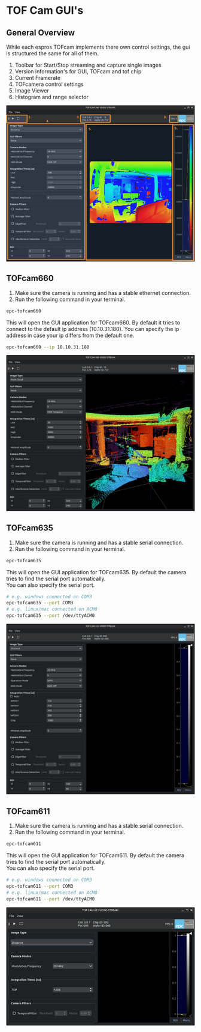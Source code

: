 # TOF Cam GUI's
## General Overview
While each espros TOFcam implements there own control settings, the gui is structured the same for all of them. 

1. Toolbar for Start/Stop streaming and capture single images
2. Version information's for GUI, TOFcam and tof chip
3. Current Framerate
4. TOFcamera control settings
5. Image Viewer
6. Histogram and range selector

![GUI_Explained](images/gui660_explained.png)

## TOFcam660
1. Make sure the camera is running and has a stable ethernet connection.  
2. Run the following command in your terminal. 
```bash 
epc-tofcam660
```

This will open the GUI application for TOFcam660. By default it tries to connect to the default ip address (10.10.31.180). 
You can specify the ip address in case your ip differs from the default one. 
```bash 
epc-tofcam660 --ip 10.10.31.180
```
![GUI_TOFcam660](images/gui660_pointcloud.png)

## TOFcam635
1. Make sure the camera is running and has a stable serial connection. 
2. Run the following command in your terminal. 
```bash
epc-tofcam635
```

This will open the GUI application for TOFcam635. By default the camera tries to find the serial port automatically.  
You can also specify the serial port. 
```bash
# e.g. windows connected on COM3
epc-tofcam635 --port COM3
# e.g. linux/mac connected on ACM0
epc-tofcam635 --port /dev/ttyACM0
```

![GUI_TOFcam635](images/gui635_noImage.png)

## TOFcam611
1. Make sure the camera is running and has a stable serial connection. 
2. Run the following command in your terminal. 
```bash
epc-tofcam611
```

This will open the GUI application for TOFcam611. By default the camera tries to find the serial port automatically.  
You can also specify the serial port. 
```bash
# e.g. windows connected on COM3
epc-tofcam611 --port COM3
# e.g. linux/mac connected on ACM0
epc-tofcam611 --port /dev/ttyACM0
```

![GUI_TOFcam611](images/gui611_noImage.png)